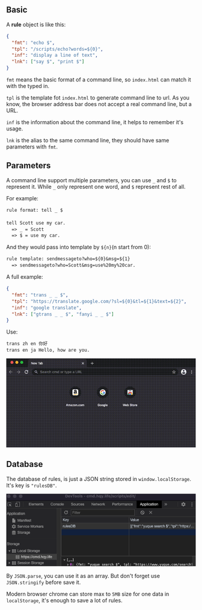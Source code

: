 ## Basic
A **rule** object is like this:
```json
{
  "fmt": "echo $",
  "tpl": "/scripts/echo?words=${0}",
  "inf": "display a line of text",
  "lnk": ["say $", "print $"]
}
```

`fmt` means the basic format of a command line, so `index.html` can match it with the typed in.

`tpl` is the template fot `index.html` to generate command line to url. As you know, the browser address bar does not accept a real command line, but a URL.

`inf` is the information about the command line, it helps to remember it's usage.

`lnk` is the alias to the same command line, they should have same parameters with `fmt`.

## Parameters
A command line support multiple parameters, you can use `_` and `$` to represent it.
While `_` only represent one word, and `$` represent rest of all.

For example:
```txt
rule format: tell _ $

tell Scott use my car.
  => _ = Scott
  => $ = use my car.
```
And they would pass into template by `${n}`(n start from 0):
```txt
rule template: sendmessageto?who=${0}&msg=${1}
  => sendmessageto?who=Scott&msg=use%20my%20car.
```

A full example:
```json
{
  "fmt": "trans _ _ $",
  "tpl": "https://translate.google.com/?sl=${0}&tl=${1}&text=${2}",
  "inf": "google translate",
  "lnk": ["gtrans _ _ $", "fanyi _ _ $"]
}
```
Use:
```txt
trans zh en 你好
trans en ja Hello, how are you.
```
![example-of-google-trans](imgs/example-of-google-trans.gif)

## Database
The database of rules, is just a JSON string stored in `window.localStorage`. It's key is `"rulesDB"`. 

![DevTools-localStorage](imgs/DevTools-rulesDB.png)

By `JSON.parse`, you can use it as an array. But don't forget use `JSON.stringify` before save it. 

Modern browser chrome can store max to `5MB` size for one data in `localStorage`, it's enough to save a lot of rules.